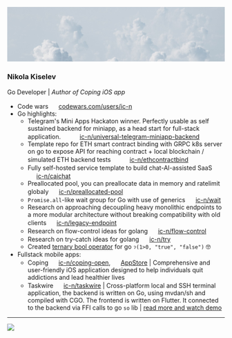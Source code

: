 ![](1696921660905.jpeg)

### Nikola Kiselev

Go Developer | _Author of Coping iOS app_

+ Code wars <img src="https://www.codewars.com/packs/assets/logo.f607a0fb.svg" style="height: 1rem; width: 1rem;"> [codewars.com/users/ic-n](https://www.codewars.com/users/ic-n)
+ Go highlights:
  + Telegram's Mini Apps Hackaton winner. Perfectly usable as self sustained backend for miniapp, as a head start for full-stack application. <img src="https://github.com/ic-n/ic-n/assets/102223773/a73bdf40-9429-49a3-a2d2-1f5ebb06741f" style="height: 1rem; width: 1rem;"> <img src="https://emojis.slackmojis.com/emojis/images/1643514859/8712/github.png" style="height: 1rem; width: 1rem;"> [ic-n/universal-telegram-miniapp-backend](https://github.com/ic-n/universal-telegram-miniapp-backend)
  + Template repo for ETH smart contract binding with GRPC k8s server on go to expose API for reaching contract + local blockchain / simulated ETH backend tests <img src="https://github.com/ic-n/ic-n/assets/102223773/8dd85002-46ad-4c4b-9c63-c201edfe8210" style="height: 1rem; width: 1rem;"> <img src="https://emojis.slackmojis.com/emojis/images/1643514859/8712/github.png" style="height: 1rem; width: 1rem;"> [ic-n/ethcontractbind](https://github.com/ic-n/ethcontractbind)
  + Fully self-hosted service template to build chat-AI-assisted SaaS <img src="https://github.com/ic-n/ic-n/assets/102223773/a47aaca0-9de7-458a-ad48-c986a1bc77a4" style="height: 1rem; width: 1rem;"> <img src="https://emojis.slackmojis.com/emojis/images/1643514859/8712/github.png" style="height: 1rem; width: 1rem;"> [ic-n/caichat](https://github.com/ic-n/caichat)
  + Preallocated pool, you can preallocate data in memory and ratelimit globaly <img src="https://emojis.slackmojis.com/emojis/images/1643514859/8712/github.png" style="height: 1rem; width: 1rem;"> [ic-n/preallocated-pool](https://github.com/ic-n/preallocated-pool)
  + `Promise.all`-like wait group for Go with use of generics <img src="https://emojis.slackmojis.com/emojis/images/1643514859/8712/github.png" style="height: 1rem; width: 1rem;"> [ic-n/wait](https://github.com/ic-n/wait)
  + Research on approaching decoupling heavy monolithic endpoints to a more modular architecture without breaking compatibility with old clients <img src="https://emojis.slackmojis.com/emojis/images/1643514859/8712/github.png" style="height: 1rem; width: 1rem;"> [ic-n/legacy-endpoint](https://github.com/ic-n/legacy-endpoint)
  + Research on flow-control ideas for golang <img src="https://emojis.slackmojis.com/emojis/images/1643514859/8712/github.png" style="height: 1rem; width: 1rem;"> [ic-n/flow-control](https://github.com/ic-n/flow-control)
  + Research on try-catch ideas for golang <img src="https://emojis.slackmojis.com/emojis/images/1643514859/8712/github.png" style="height: 1rem; width: 1rem;"> [ic-n/try](https://github.com/ic-n/try)
  + Created [ternary bool operator](https://gist.github.com/ic-n/a6142b0a172b462f1d7244d8c0e2729d) for go `ॽ(1>0, "true", "false")` 🤓
+ Fullstack mobile apps:
  + Coping <img src="https://emojis.slackmojis.com/emojis/images/1643514859/8712/github.png" style="height: 1rem; width: 1rem;"> [ic-n/coping-open](https://github.com/ic-n/coping-open), <img src="https://emojis.slackmojis.com/emojis/images/1643514478/4620/app-store.png" style="height: 1rem; width: 1rem;"> [AppStore](https://apps.apple.com/rs/app/coping/id6450903073) | Comprehensive and user-friendly iOS application designed to help individuals quit addictions and lead healthier lives
  + Taskwire <img src="https://emojis.slackmojis.com/emojis/images/1643514859/8712/github.png" style="height: 1rem; width: 1rem;"> [ic-n/taskwire](https://github.com/ic-n/taskwire) | Cross-platform local and SSH terminal application, the backend is written on Go, using mvdan/sh and compiled with CGO. The frontend is written on Flutter. It connected to the backend via FFI calls to go `so` lib | [read more and watch demo](https://www.linkedin.com/posts/ic-n_taskwire-2-activity-6967183184304197632-CcPs)

---

[![](https://www.codewars.com/users/ic-n/badges/large)](https://www.codewars.com/users/ic-n)
